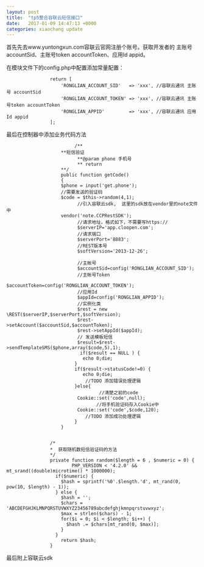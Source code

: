 ```yaml
---
layout: post
title:  "tp5整合容联云短信接口"
date:   2017-01-09 14:47:13 +0000
categories: xiaochang update
---
```


首先先去www.yuntongxun.com容联云官网注册个账号。获取开发者的 主账号 accountSid、主账号token accountToken、应用Id appid。

在模块文件下的config.php中配置添加常量配置：

                    return [
                        'RONGLIAN_ACCOUNT_SID'   => 'xxx', //容联云通讯 主账号 accountSid
                        'RONGLIAN_ACCOUNT_TOKEN' => 'xxx', //容联云通讯 主账号token accountToken
                        'RONGLIAN_APPID'         => 'xxx', //容联云通讯 应用Id appid
                    ];
                  
最后在控制器中添加业务代码方法

                             /**
                        **短信验证
                              **@param phone 手机号
                              ** return  
                        **/
                        public function getCode()
                        {
                        $phone = input('get.phone');
                        //需要发送的验证码
                        $code = $this->random(4,1);
                              //引入容联云sdk,  这里的sdk放在vendor里的note文件中
                        vendor('note.CCPRestSDK');		
                              //请求地址，格式如下，不需要写https://  
                              $serverIP='app.cloopen.com';  
                              //请求端口  
                              $serverPort='8883';  
                              //REST版本号  
                              $softVersion='2013-12-26';  

                              //主帐号  
                              $accountSid=config('RONGLIAN_ACCOUNT_SID');  
                              //主帐号Token  
                              $accountToken=config('RONGLIAN_ACCOUNT_TOKEN'); 
                              //应用Id  
                              $appId=config('RONGLIAN_APPID');  
                              //实例化类
                              $rest = new \REST($serverIP,$serverPort,$softVersion);  
                              $rest->setAccount($accountSid,$accountToken);  
                              $rest->setAppId($appId);  
                              // 发送模板短信  
                              $result=$rest->sendTemplateSMS($phone,array($code,5),1);  
                               if($result == NULL ) {
                                echo 0;die;
                             }
                             if($result->statusCode!=0) {
                                echo 0;die;
                                 //TODO 添加错误处理逻辑
                             }else{
                                      //清楚之前的code
                              Cookie::set('code',null);
                                     //将手机验证码存入Cookie中
                              Cookie::set('code',$code,120);
                                 //TODO 添加成功处理逻辑
                             } 	
                        }


                    /*
                    *  获取随机数短信验证码的方法
                    */
                    private function random($length = 6 , $numeric = 0) {
                            PHP_VERSION < '4.2.0' && mt_srand((double)microtime() * 1000000);
                      if($numeric) {
                        $hash = sprintf('%0'.$length.'d', mt_rand(0, pow(10, $length) - 1));
                      } else {
                        $hash = '';
                        $chars = 'ABCDEFGHJKLMNPQRSTUVWXYZ23456789abcdefghjkmnpqrstuvwxyz';
                        $max = strlen($chars) - 1;
                        for($i = 0; $i < $length; $i++) {
                          $hash .= $chars[mt_rand(0, $max)];
                        }
                      }
                        return $hash;
                    }
最后附上容联云sdk
